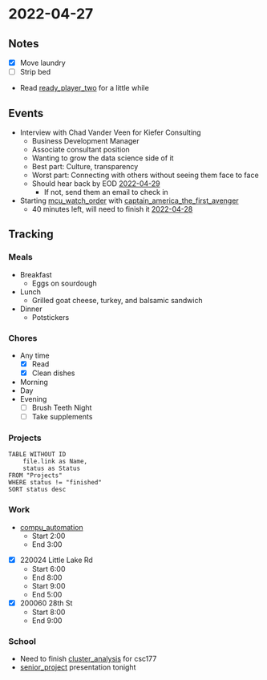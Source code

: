 # 2022-04-27
## Notes
- [x] Move laundry
- [ ] Strip bed

- Read [ready_player_two](../Media/Books/ready_player_two.md) for a little while
## Events
- Interview with Chad Vander Veen for Kiefer Consulting
	- Business Development Manager
	- Associate consultant position
	- Wanting to grow the data science side of it
	- Best part: Culture, transparency
	- Worst part: Connecting with others without seeing them face to face
	- Should hear back by EOD [2022-04-29](2022-04-29)
		- If not, send them an email to check in
- Starting [mcu_watch_order](../Media/mcu_watch_order.md) with [captain_america_the_first_avenger](../Media/Movies/captain_america_the_first_avenger.md)
	- 40 minutes left, will need to finish it [2022-04-28](2022-04-28.md)

## Tracking
### Meals
- Breakfast
	- Eggs on sourdough
- Lunch
	- Grilled goat cheese, turkey, and balsamic sandwich
- Dinner
	- Potstickers

### Chores
- Any time
	- [x] Read
	- [x] Clean dishes
- Morning
- Day
- Evening
	- [ ] Brush Teeth Night
	- [ ] Take supplements

### Projects
```dataview
TABLE WITHOUT ID
	file.link as Name,
	status as Status
FROM "Projects"
WHERE status != "finished"
SORT status desc
```

### Work
- [compu_automation](compu_automation.md)
	- Start 2:00
	- End 3:00


- [x] 220024 Little Lake Rd
	- Start 6:00
	- End 8:00
	- Start 9:00
	- End 5:00
- [x] 200060 28th St
	- Start 8:00
	- End 9:00

### School
- Need to finish [cluster_analysis](cluster_analysis.md) for csc177 
- [senior_project](senior_project.md) presentation tonight

